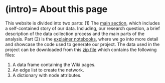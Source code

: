 (intro)=
About this page
==============


This website is divided into two parts: (1) The [main section](main), which includes a self-contained story of our data. Including, our research question, a brief description of the data collection process and the main parts of the analysis. Part (2) is the [explainer notebooks](explainer), where we go into more detail and showcase the code used to generate our project. The data used in the project can be downloaded from this [zip file](https://drive.google.com/file/d/1ChfKERqmc41asg1dbKisEl3jMdNwxFPP/view?usp=sharing) which contains the following files:

1. A data frame containing the Wiki pages.
2. An edge list to create the network. 
3. A dictionary with node attributes.
